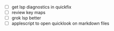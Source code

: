 - [ ] get lsp diagnostics in quickfix
- [ ] review key maps
- [ ] grok lsp better
- [ ] applescript to open quicklook on markdown files

